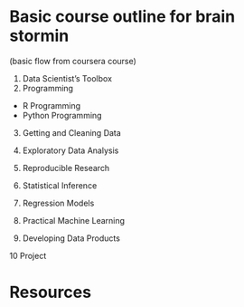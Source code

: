 # Basic course outline for brain stormin

(basic flow from coursera course)


1. Data Scientist’s Toolbox
2. Programming
  * R Programming
  * Python Programming

3. Getting and Cleaning Data

4. Exploratory Data Analysis

5. Reproducible Research

6. Statistical Inference

7. Regression Models

8. Practical Machine Learning

9. Developing Data Products

10 Project

# Resources

